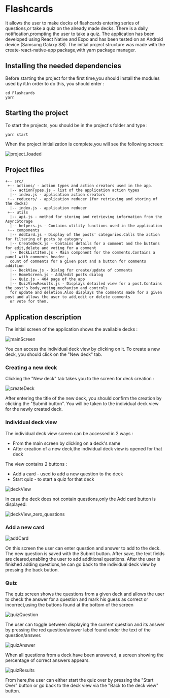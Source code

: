 # Flashcards

It allows the user to make decks of flashcards entering series of questions,or take a quiz on the already made decks.
There is a daily notification,prompting the user to take a quiz.
The application has been developed using React Native and Expo and has been tested on an Android device (Samsung Galaxy S8).
The initial project structure was made with the create-react-native-app package,with yarn package manager.

## Installing the needed dependencies 

Before starting the project for the first time,you should install the modules used by it.In order to do this,
you should enter :

```
cd Flashcards
yarn
```

## Starting the project 

To start the projects, you should be in the project's folder and type : 

```
yarn start 

```
When the project initialization is complete,you will see the following screen:

![project_loaded](./assets/images/project_loaded.PNG)


## Project files 

```
+-- src/
 +-- actions/ - action types and action creators used in the app.
  |-- actionTypes.js - list of the application action types
  |-- index.js - application action creators
 +-- reducers/ - application reducer (for retrieving and storing of the decks)
  |-- index.js - application reducer
 +-- utils
  |-- api.js - method for storing and retrieving information from the AsyncStorage
  |-- helpers.js - Contains utility functions used in the application
 +-- components
  |-- AddCard.js - Display of the posts' categories.Calls the action for filtering of posts by category
  |-- CreateDeck.js - Contains details for a comment and the buttons for edit,delete and voting for a comment
  |-- DeckListItem.js - Main component for the comments.Contains a panel with comments header ,
  count of comments for a given post and a button for comments addition
  |-- DeckView.js - Dialog for create/update of comments
  |-- HomeScreen.js - Add/edit posts dialog
  |-- Quiz.js - 404 page of the app
  |-- QuizViewResults.js - Displays detailed view for a post.Contains the post's body,voting mechanism and controls 
  for update and deletion.Also displays the comments made for a given post and allows the user to add,edit or delete comments 
  or vote for them.
```
## Application description

The initial screen of the application shows the available decks : 

![mainScreen](./assets/images/mainScreen.PNG)

You can access the individual deck view by clicking on it. To create a new deck, you should click on the "New deck" tab.

### Creating a new deck 

Clicking the "New deck" tab takes you to the screen for deck creation : 

 ![createDeck](./assets/images/createDeck.PNG)

 After entering the title of the new deck, you should confirm the creation by clicking the "Submit button". You will be taken to the individual deck view for the newly created deck.

 ### Individual deck view 

 The individual deck view screen can be accessed in 2 ways : 

 * From the main screen by clicking on a deck's name 
 * After creation of a new deck,the individual deck view is opened for that deck

 The view contains 2 buttons : 

 * Add a card - used to add a new question to the deck 
 * Start quiz - to start a quiz for that deck 

![deckView](./assets/images/deckView.PNG)

In case the deck does not contain questions,only the Add card button is displayed:

![deckView_zero_questions](./assets/images/deckView_zero_questions.PNG)

### Add a new card

![addCard](./assets/images/addCard.PNG)

On this screen the user can enter question and answer to add to the deck.
The new question is saved with the Submit button.
After save, the text fields are cleared,enabling the user to add additional questions.
After the user is finished adding questions,he can go back to the individual deck view by pressing the back button.

### Quiz

The quiz screen shows the questions from a given deck and allows the user to check the answer for a question and mark his guess as correct or incorrect,using the buttons found at the bottom of the screen

![quizQuestion](./assets/images/quizQuestion.PNG)

The user can toggle between displaying the current question and its answer 
by pressing the red question/answer label found under the text of the question/answer.

![quizAnswer](./assets/images/quizAnswer.PNG)

When all questions from a deck have been answered, a screen showing the percentage of correct answers appears.

![quizResults](./assets/images/quizResults.PNG)

From here,the user can either start the quiz over by pressing the "Start Over" button or go back to the deck view via the "Back to the deck view" button.